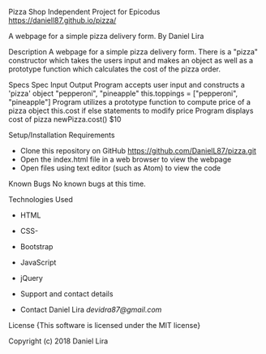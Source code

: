 Pizza Shop
Independent Project for Epicodus
https://daniell87.github.io/pizza/

A webpage for a simple pizza delivery form.
By Daniel Lira

Description
A webpage for a simple pizza delivery form. There is a "pizza" constructor which takes the users input and makes an object as well as a prototype function which calculates the cost of the pizza order.

Specs
Spec	Input	Output
Program accepts user input and constructs a 'pizza' object	"pepperoni", "pineapple"	this.toppings = ["pepperoni", "pineapple"]
Program utilizes a prototype function to compute price of a pizza object	this.cost	if else statements to modify price
Program displays cost of pizza	newPizza.cost()	$10

Setup/Installation Requirements
- Clone this repository on GitHub
https://github.com/DanielL87/pizza.git
- Open the index.html file in a web browser to view the webpage
- Open files using text editor (such as Atom) to view the code

Known Bugs
No known bugs at this time.

Technologies Used
- HTML
- CSS-
- Bootstrap
- JavaScript
- jQuery
- Support and contact details

- Contact Daniel Lira _devidra87@gmail.com_

License
{This software is licensed under the MIT license}

Copyright (c) 2018 Daniel Lira

